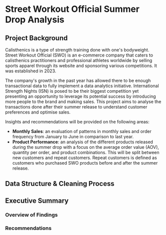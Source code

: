 # Street Workout Official Summer Drop Analysis

## Project Background
Calisthenics is a type of strength training done with one's bodyweight. Street Workout Official (SWO) is an e-commerce company that caters to calisthenics practitioners and professional athletes worldwide by selling sports apparel through its website and sponsoring various competitions. It was established in 2023. 

The company's growth in the past year has allowed there to be enough transactional data to fully implement a data analytics initiative. International Strength Nights (ISN) is posed to be their biggest competition yet presenting an opportunity to leverage its potential success by introducing more people to the brand and making sales. This project aims to analyse the transactions done after their summer release to understand customer preferences and optimise sales.

Insights and recommendations will be provided on the following areas:
- **Monthly Sales**: an evaluation of patterns in monthly sales and order frequency from January to June in comparison to last year.
- **Product Performance**: an analysis of the different products released during the summer drop with a focus on the average order value (AOV), quantity per order, and product combinations. This will be split between new customers and repeat customers. Repeat customers is defined as customers who purchased SWO products before and after the summer release.

## Data Structure & Cleaning Process

## Executive Summary

### Overview of Findings

### Recommendations

